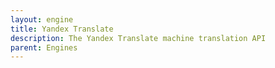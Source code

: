 ```yaml
---
layout: engine
title: Yandex Translate
description: The Yandex Translate machine translation API
parent: Engines
---
```

